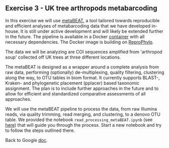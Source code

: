 ## Exercise 3 - UK tree arthropods metabarcoding ##

In this exercise we will use [metaBEAT](https://github.com/HullUni-bioinformatics/metaBEAT), a tool tailored towards reproducible and efficient analyses of metabarcoding data that we have developed in-house. It is still under active development and will likely be extended further in the future. The pipeline is available in a Docker [container](https://registry.hub.docker.com/u/chrishah/metabeat/) with all necessary dependencies. The Docker image is building on [ReproPhylo](https://registry.hub.docker.com/u/szitenberg/reprophylo/).

The data we will be analyzing are COI sequences amplified from 'arthropod soup' collected off UK trees at three different locations.

The metaBEAT is designed as a wrapper around a complete analysis from raw data, performing (optionally) de-multiplexing, quality filtering, clustering along the way, to OTU tables in biom format. It currently supports BLAST-, Kraken- and phylogenetic placement (pplacer) based taxonomic assignment. The plan is to include further approaches in the future and to allow for efficient and standardized comparative assessments of all approaches.

We will use the metaBEAT pipeline to process the data, from raw Illumina reads, via quality trimming, read merging, and clustering, to a denovo OTU table. We provided the notebook `read_processing_metaBEAT.ipynb` (see [here](https://github.com/HullUni-bioinformatics/egrep-2016/blob/master/data/exercise-3/results_backup/read_processing_metaBEAT.ipynb)) that will guide you through the process. Start a new notebook and try to follow the steps outlined there.

Back to Google [doc](https://docs.google.com/document/d/17-PcEZYIseTumXi2I0vIKAvMFRDBUqWFd96QueNyJxs/edit#heading=h.cil8adtwrb2s).
